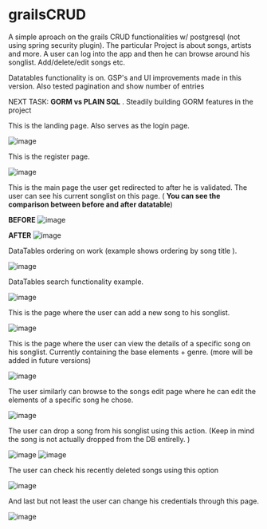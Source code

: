 # grailsCRUD
A simple aproach on the grails CRUD functionalities w/ postgresql (not using spring security plugin). The particular Project is about songs, artists and more. A user can log into the app and then he can browse around his songlist. Add/delete/edit songs etc.

Datatables functionality is on. GSP's and UI improvements made in this version. Also tested pagination and show number of entries 


NEXT TASK: **GORM vs PLAIN SQL** . Steadily building GORM features in the project

This is the landing page. Also serves as the login page.

![image](https://user-images.githubusercontent.com/91724132/139435307-839512e2-5d44-453b-ae80-8995babfa40e.png)

This is the register page. 

![image](https://user-images.githubusercontent.com/91724132/139430677-d3537daa-09c1-4095-8a3e-9c221914fdfc.png) 

This is the main page the user get redirected to after he is validated. The user can see his current songlist on this page. ( **You can see the comparison between before and after datatable**)


**BEFORE**
![image](https://user-images.githubusercontent.com/91724132/139430902-a4a7ca55-12a0-4e63-b662-f1fe70eefe48.png)

**AFTER**
![image](https://user-images.githubusercontent.com/91724132/141472139-868abff9-f145-45ed-8cab-3279cae5d717.png)


DataTables ordering on work (example shows ordering by song title ).

![image](https://user-images.githubusercontent.com/91724132/141472276-4b5eca81-c72d-4a7c-88df-37e89595dfd7.png)

DataTables search functionality example.

![image](https://user-images.githubusercontent.com/91724132/141472397-e60d7313-78a2-4dfb-a5e6-e554578c76fe.png)


This is the page where the user can add a new song to his songlist.

![image](https://user-images.githubusercontent.com/91724132/139430923-eec61d6e-43f5-41ea-8a3a-856e2f0a7d6d.png)

This is the page where the user can view the details of a specific song on his songlist. Currently containing the base elements + genre. (more will be added in future versions)

![image](https://user-images.githubusercontent.com/91724132/139432512-41a6cb7f-d9c6-454b-8d12-723899b4537a.png)


The user similarly can browse to the songs edit page where he can edit the elements of a specific song he chose.

![image](https://user-images.githubusercontent.com/91724132/139432569-e51f8013-93e4-4371-830d-dbe3655dbff7.png)

The user can drop a song from his songlist using this action. (Keep in mind the song is not actually dropped from the DB entirelly. )

![image](https://user-images.githubusercontent.com/91724132/141472907-47575686-fbda-4241-8c8a-356f914a5ba4.png)
![image](https://user-images.githubusercontent.com/91724132/142633522-2bb5d67b-740b-4d9c-8534-9dab171b2f4e.png)


The user can check his recently deleted songs using this option

![image](https://user-images.githubusercontent.com/91724132/139432704-aaace869-87de-46d1-a236-787a5301c432.png)

And last but not least the user can change his credentials through this page.

![image](https://user-images.githubusercontent.com/91724132/139432744-ce3f375b-9ab6-450c-81e0-bd6bc58ea9a6.png)

